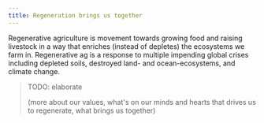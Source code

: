 ```yaml
---
title: Regeneration brings us together
---
```


Regenerative agriculture is movement towards growing food and raising livestock in a way that enriches (instead of depletes) the ecosystems we farm in. Regenerative ag is a response to multiple impending global crises including depleted soils, destroyed land- and ocean-ecosystems, and climate change.

> TODO: elaborate
> 
> (more about our values, what's on our minds and hearts that drives us to regenerate, what brings us together)
